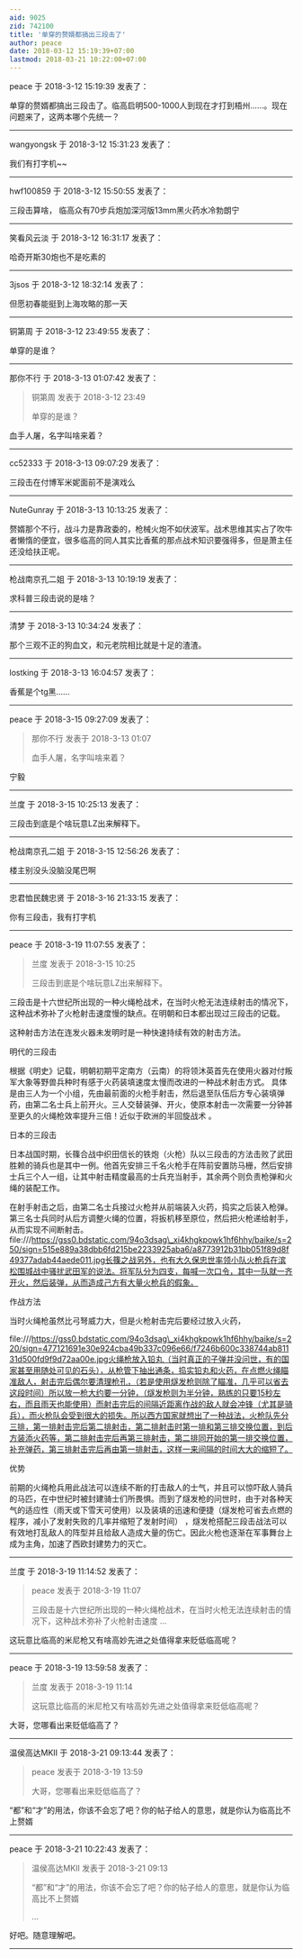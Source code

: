 ```yaml
---
aid: 9025
zid: 742100
title: '单穿的赘婿都搞出三段击了'
author: peace
date: 2018-03-12 15:19:39+07:00
lastmod: 2018-03-21 10:22:00+07:00
---
```


peace 于 2018-3-12 15:19:39 发表了：

单穿的赘婿都搞出三段击了。临高启明500-1000人到现在才打到梧州……。现在问题来了，这两本哪个先统一？

---------

wangyongsk 于 2018-3-12 15:31:23 发表了：

我们有打字机~~

---------

hwf100859 于 2018-3-12 15:50:55 发表了：

三段击算啥， 临高众有70步兵炮加深河版13mm黑火药水冷勃朗宁

---------

笑看风云淡 于 2018-3-12 16:31:17 发表了：

哈奇开斯30炮也不是吃素的

---------

3jsos 于 2018-3-12 18:32:14 发表了：

但愿初春能挺到上海攻略的那一天

---------

铜第周 于 2018-3-12 23:49:55 发表了：

单穿的是谁？

---------

那你不行 于 2018-3-13 01:07:42 发表了：

> 铜第周 发表于 2018-3-12 23:49
> 
> 单穿的是谁？



血手人屠，名字叫啥来着？

---------

cc52333 于 2018-3-13 09:07:29 发表了：

三段击在付博军米妮面前不是演戏么

---------

NuteGunray 于 2018-3-13 10:13:25 发表了：

赘婿那个不行，战斗力是靠政委的，枪械火炮不如伏波军。战术思维其实占了吹牛者懒惰的便宜，很多临高的同人其实比香蕉的那点战术知识要强得多，但是萧主任还没给扶正呢。

---------

枪战南京孔二姐 于 2018-3-13 10:19:19 发表了：

求科普三段击说的是啥？

---------

清梦 于 2018-3-13 10:34:24 发表了：

那个三观不正的狗血文，和元老院相比就是十足的渣渣。

---------

lostking 于 2018-3-13 16:04:57 发表了：

香蕉是个tg黑……

---------

peace 于 2018-3-15 09:27:09 发表了：

> 那你不行 发表于 2018-3-13 01:07
> 
> 血手人屠，名字叫啥来着？



宁毅

---------

兰度 于 2018-3-15 10:25:13 发表了：

三段击到底是个啥玩意LZ出来解释下。

---------

枪战南京孔二姐 于 2018-3-15 12:56:26 发表了：

楼主别没头没脑没尾巴啊

---------

忠君恤民魏忠贤 于 2018-3-16 21:33:15 发表了：

你有三段击，我有打字机

---------

peace 于 2018-3-19 11:07:55 发表了：

> 兰度 发表于 2018-3-15 10:25
> 
> 三段击到底是个啥玩意LZ出来解释下。



三段击是十六世纪所出现的一种火绳枪战术，在当时火枪无法连续射击的情况下，这种战术弥补了火枪射击速度慢的缺点。在明朝和日本都出现过三段击的记载。

这种射击方法在连发火器未发明时是一种快速持续有效的射击方法。

明代的三段击

根据《明史》记载，明朝初期平定南方（云南）的将领沐英首先在使用火器对付叛军大象等野兽兵种时有感于火药装填速度太慢而改进的一种战术射击方式。 具体是由三人为一个小组，先由最前面的火枪手射击，然后退至队伍后方专心装填弹药，由第二名士兵上前开火。三人交替装弹、开火，使原本射击一次需要一分钟甚至更久的火绳枪效率提升三倍！近似于欧洲的半回旋战术 。

日本的三段击

日本战国时期，长篠合战中织田信长的铁炮（火枪）队以三段击的方法击败了武田胜赖的骑兵也是其中一例。他首先安排三千名火枪手在阵前安置防马栅，然后安排士兵三个人一组，让其中射击精度最高的士兵充当射手，其余两个则负责枪弹和火绳的装配工作。

在射手射击之后，由第二名士兵接过火枪并从前端装入火药，捣实之后装入枪弹。第三名士兵同时从后方调整火绳的位置，将扳机移至原位，然后把火枪递给射手，从而实现不间断射击。file:///https://gss0.bdstatic.com/94o3dsag\_xi4khgkpowk1hf6hhy/baike/s=250/sign=515e889a38dbb6fd215be2233925aba6/a8773912b31bb051f89d8f49377adab44aede011.jpg长篠之战另外，也有大久保忠世率领小队火枪兵在滨松围城战中骚扰武田军的说法。将军队分为四支，每喊一次口令，其中一队就一齐开火，然后装弹，从而造成己方有大量火枪兵的假象。

作战方法

当时火绳枪虽然比弓弩威力大，但是火枪射击完后要经过放入火药，

file:///https://gss0.bdstatic.com/94o3dsag\_xi4khgkpowk1hf6hhy/baike/s=220/sign=477121691e30e924cba49b337c096e66/f7246b600c338744ab81131d500fd9f9d72aa00e.jpg火绳枪放入铅丸（当时真正的子弹并没问世，有的国家甚至用随处可见的石头），从枪管下抽出通条，捣实铅丸和火药，在点燃火绳瞄准敌人，射击完后偶尔要清理枪孔，（若是使用燧发枪则除了瞄准，几乎可以省去这段时间）所以放一枪大约要一分钟，（燧发枪则为半分钟，熟练的只要15秒左右，而且雨天也能使用）而射击完后的间隔近距离作战的敌人就会冲锋（尤其是骑兵），而火枪队会受到很大的损失。所以西方国家就想出了一种战法，火枪队先分三排，第一排射击完后第二排射击，第二排射击时第一排和第三排交换位置，到后方装添火药等，第二排射击完后再第三排射击，第二排同开始的第一排交换位置，补充弹药，第三排射击完后再由第一排射击，这样一来间隔的时间大大的缩短了。

优势

前期的火绳枪兵用此战法可以连续不断的打击敌人的士气，并且可以惊吓敌人骑兵的马匹，在中世纪时被封建骑士们所畏惧。而到了燧发枪的问世时，由于对各种天气的适应性（雨天或下雪天可使用）以及装填的迅速和便捷（燧发枪可省去点燃的程序，减小了发射失败的几率并缩短了发射时间） ，燧发枪搭配三段击战法可以有效地打乱敌人的阵型并且给敌人造成大量的伤亡。因此火枪也逐渐在军事舞台上成为主角，加速了西欧封建势力的灭亡。

---------

兰度 于 2018-3-19 11:14:52 发表了：

> peace 发表于 2018-3-19 11:07
> 
> 三段击是十六世纪所出现的一种火绳枪战术，在当时火枪无法连续射击的情况下，这种战术弥补了火枪射击速度 ...



这玩意比临高的米尼枪又有啥高妙先进之处值得拿来贬低临高呢？

---------

peace 于 2018-3-19 13:59:58 发表了：

> 兰度 发表于 2018-3-19 11:14
> 
> 这玩意比临高的米尼枪又有啥高妙先进之处值得拿来贬低临高呢？



大哥，您哪看出来贬低临高了？

---------

温侯高达MKII 于 2018-3-21 09:13:44 发表了：

> peace 发表于 2018-3-19 13:59
> 
> 大哥，您哪看出来贬低临高了？



“都”和“才”的用法，你该不会忘了吧？你的帖子给人的意思，就是你认为临高比不上赘婿

---------

peace 于 2018-3-21 10:22:43 发表了：

> 温侯高达MKII 发表于 2018-3-21 09:13
> 
> “都”和“才”的用法，你该不会忘了吧？你的帖子给人的意思，就是你认为临高比不上赘婿
> 
> ...



好吧。随意理解吧。

---------

